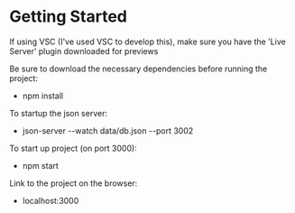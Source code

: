 # Getting Started

If using VSC (I've used VSC to develop this), make sure you have the 'Live Server' plugin downloaded for previews

Be sure to download the necessary dependencies before running the project:

- npm install

To startup the json server:

- json-server --watch data/db.json --port 3002

To start up project (on port 3000):

- npm start

Link to the project on the browser:

- localhost:3000
